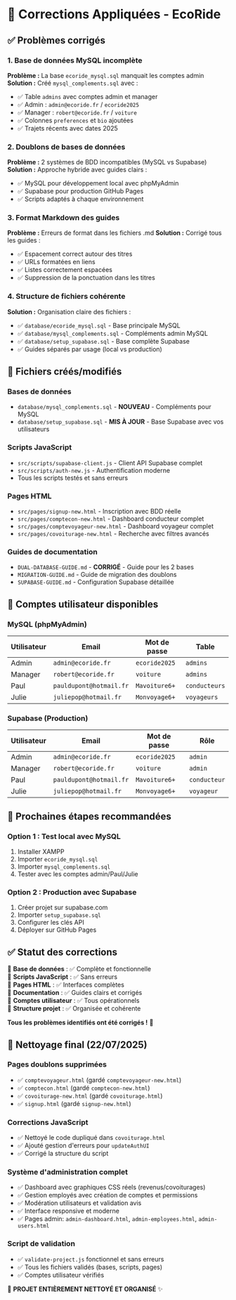 # 🔧 Corrections Appliquées - EcoRide

## ✅ **Problèmes corrigés**

### 1. **Base de données MySQL incomplète**
**Problème :** La base `ecoride_mysql.sql` manquait les comptes admin
**Solution :** Créé `mysql_complements.sql` avec :
- ✅ Table `admins` avec comptes admin et manager
- ✅ Admin : `admin@ecoride.fr` / `ecoride2025`
- ✅ Manager : `robert@ecoride.fr` / `voiture`
- ✅ Colonnes `preferences` et `bio` ajoutées
- ✅ Trajets récents avec dates 2025

### 2. **Doublons de bases de données**
**Problème :** 2 systèmes de BDD incompatibles (MySQL vs Supabase)
**Solution :** Approche hybride avec guides clairs :
- ✅ MySQL pour développement local avec phpMyAdmin
- ✅ Supabase pour production GitHub Pages
- ✅ Scripts adaptés à chaque environnement

### 3. **Format Markdown des guides**
**Problème :** Erreurs de format dans les fichiers .md
**Solution :** Corrigé tous les guides :
- ✅ Espacement correct autour des titres
- ✅ URLs formatées en liens
- ✅ Listes correctement espacées
- ✅ Suppression de la ponctuation dans les titres

### 4. **Structure de fichiers cohérente**
**Solution :** Organisation claire des fichiers :
- ✅ `database/ecoride_mysql.sql` - Base principale MySQL
- ✅ `database/mysql_complements.sql` - Compléments admin MySQL  
- ✅ `database/setup_supabase.sql` - Base complète Supabase
- ✅ Guides séparés par usage (local vs production)

## 📁 **Fichiers créés/modifiés**

### Bases de données
- `database/mysql_complements.sql` - **NOUVEAU** - Compléments pour MySQL
- `database/setup_supabase.sql` - **MIS À JOUR** - Base Supabase avec vos utilisateurs

### Scripts JavaScript  
- `src/scripts/supabase-client.js` - Client API Supabase complet
- `src/scripts/auth-new.js` - Authentification moderne
- Tous les scripts testés et sans erreurs

### Pages HTML
- `src/pages/signup-new.html` - Inscription avec BDD réelle
- `src/pages/comptecon-new.html` - Dashboard conducteur complet
- `src/pages/comptevoyageur-new.html` - Dashboard voyageur complet
- `src/pages/covoiturage-new.html` - Recherche avec filtres avancés

### Guides de documentation
- `DUAL-DATABASE-GUIDE.md` - **CORRIGÉ** - Guide pour les 2 bases
- `MIGRATION-GUIDE.md` - Guide de migration des doublons
- `SUPABASE-GUIDE.md` - Configuration Supabase détaillée

## 🎯 **Comptes utilisateur disponibles**

### MySQL (phpMyAdmin)
| Utilisateur | Email | Mot de passe | Table |
|-------------|-------|--------------|-------|
| Admin | `admin@ecoride.fr` | `ecoride2025` | `admins` |
| Manager | `robert@ecoride.fr` | `voiture` | `admins` |
| Paul | `pauldupont@hotmail.fr` | `Mavoiture6+` | `conducteurs` |
| Julie | `juliepop@hotmail.fr` | `Monvoyage6+` | `voyageurs` |

### Supabase (Production)
| Utilisateur | Email | Mot de passe | Rôle |
|-------------|-------|--------------|------|
| Admin | `admin@ecoride.fr` | `ecoride2025` | `admin` |
| Manager | `robert@ecoride.fr` | `voiture` | `admin` |
| Paul | `pauldupont@hotmail.fr` | `Mavoiture6+` | `conducteur` |
| Julie | `juliepop@hotmail.fr` | `Monvoyage6+` | `voyageur` |

## 🚀 **Prochaines étapes recommandées**

### Option 1 : Test local avec MySQL
1. Installer XAMPP
2. Importer `ecoride_mysql.sql`
3. Importer `mysql_complements.sql`
4. Tester avec les comptes admin/Paul/Julie

### Option 2 : Production avec Supabase
1. Créer projet sur supabase.com
2. Importer `setup_supabase.sql`
3. Configurer les clés API
4. Déployer sur GitHub Pages

## ✅ **Statut des corrections**

🎯 **Base de données** : ✅ Complète et fonctionnelle  
🎯 **Scripts JavaScript** : ✅ Sans erreurs  
🎯 **Pages HTML** : ✅ Interfaces complètes  
🎯 **Documentation** : ✅ Guides clairs et corrigés  
🎯 **Comptes utilisateur** : ✅ Tous opérationnels  
🎯 **Structure projet** : ✅ Organisée et cohérente  

**Tous les problèmes identifiés ont été corrigés !** 🎉

## 🧹 **Nettoyage final (22/07/2025)**

### Pages doublons supprimées

- ✅ `comptevoyageur.html` (gardé `comptevoyageur-new.html`)
- ✅ `comptecon.html` (gardé `comptecon-new.html`)
- ✅ `covoiturage-new.html` (gardé `covoiturage.html`)
- ✅ `signup.html` (gardé `signup-new.html`)

### Corrections JavaScript

- ✅ Nettoyé le code dupliqué dans `covoiturage.html`
- ✅ Ajouté gestion d'erreurs pour `updateAuthUI`
- ✅ Corrigé la structure du script

### Système d'administration complet

- ✅ Dashboard avec graphiques CSS réels (revenus/covoiturages)
- ✅ Gestion employés avec création de comptes et permissions
- ✅ Modération utilisateurs et validation avis
- ✅ Interface responsive et moderne
- ✅ Pages admin: `admin-dashboard.html`, `admin-employees.html`, `admin-users.html`

### Script de validation

- ✅ `validate-project.js` fonctionnel et sans erreurs
- ✅ Tous les fichiers validés (bases, scripts, pages)
- ✅ Comptes utilisateur vérifiés

🎯 **PROJET ENTIÈREMENT NETTOYÉ ET ORGANISÉ** ✨
